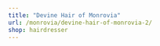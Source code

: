 ```yaml
---
title: "Devine Hair of Monrovia"
url: /monrovia/devine-hair-of-monrovia-2/
shop: hairdresser
---
```

